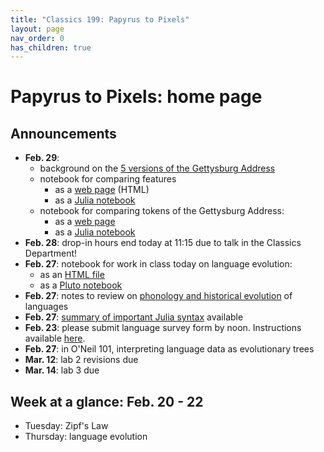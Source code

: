 ```yaml
---
title: "Classics 199: Papyrus to Pixels"
layout: page
nav_order: 0
has_children: true
---
```



# Papyrus to Pixels: home page


## Announcements


- **Feb. 29**: 
    - background on the [5 versions of the Gettysburg Address](https://www.abrahamlincolnonline.org/lincoln/speeches/gettysburg.htm#:~:text=There%20are%20five%20known%20copies,probably%20was%20the%20reading%20copy.)
    - notebook for comparing features
        - as a [web page](./classes/gburg-trees/feature-matrix.html) (HTML)
        - as a [Julia notebook](./classes/gburg-trees/feature-matrix.jl)
    - notebook for comparing tokens of the Gettysburg Address:
        - as a [web page](./classes/gburg-trees/gburgfeatures.html)
        - as a [Julia notebook](./classes/gburg-trees/gburgfeatures.jl)
- **Feb. 28**: drop-in hours end today at 11:15 due to talk in the Classics Department!
- **Feb. 27**: notebook for work in class today on language evolution:
    - as an [HTML file](./labs/lab3/lab-language.html)
    - as a [Pluto notebook](https://raw.githubusercontent.com/neelsmith/papyrus_to_pixels/main/pluto/lab-language.jl)
- **Feb. 27**: notes to review on [phonology and historical evolution](./labs/lab3/phonology) of languages
- **Feb. 27**: [summary of important Julia syntax](./julia/syntax.html) available
- **Feb. 23**: please submit language survey form by noon. Instructions available [here](./labs/lab3/dataform/).
- **Feb. 27**: in O'Neil 101, interpreting language data as evolutionary trees
- **Mar. 12**: lab 2 revisions due
- **Mar. 14**: lab 3 due




## Week at a glance: Feb. 20 - 22

- Tuesday: Zipf's Law
- Thursday: language evolution